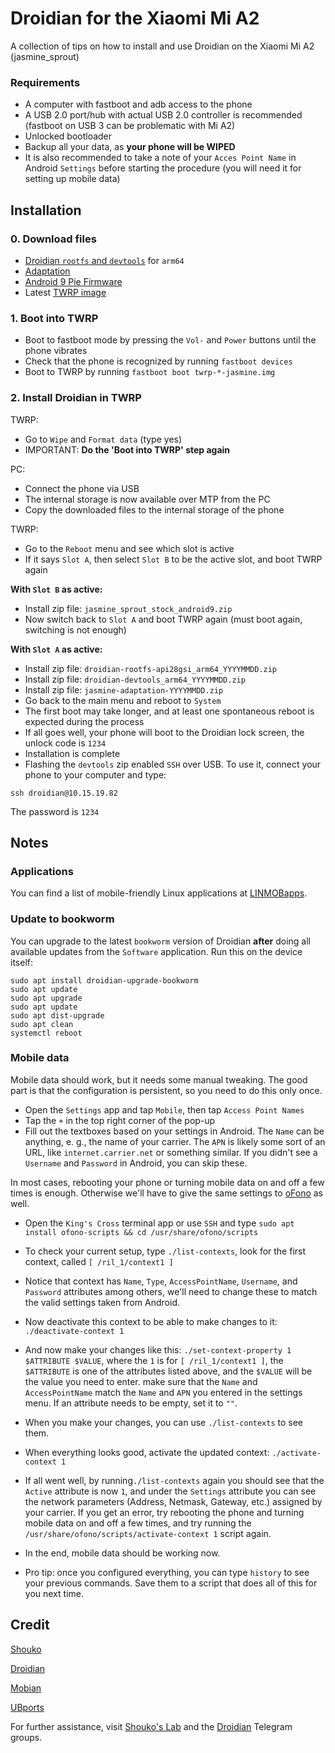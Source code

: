 # Droidian for the Xiaomi Mi A2
A collection of tips on how to install and use Droidian on the Xiaomi Mi A2 (jasmine_sprout)

### Requirements
- A computer with fastboot and adb access to the phone
- A USB 2.0 port/hub with actual USB 2.0 controller is recommended (fastboot on USB 3 can be problematic with Mi A2)
- Unlocked bootloader
- Backup all your data, as **your phone will be WIPED**
- It is also recommended to take a note of your `Acces Point Name` in Android `Settings` before starting the procedure (you will need it for setting up mobile data)

## Installation
### 0. Download files
- [Droidian `rootfs` and `devtools`](https://github.com/droidian-images/rootfs-api28gsi-all/releases) for `arm64`
- [Adaptation](https://github.com/thomashastings/droidian-recovery-adaptation-jasmine/releases)
- [Android 9 Pie Firmware](https://github.com/ubports-xiaomi-sdm660/artifacts/releases/download/v0.1/jasmine_sprout_stock_android9.zip)
- Latest [TWRP image](https://dl.twrp.me/jasmine_sprout/)

### 1. Boot into TWRP 
- Boot to fastboot mode by pressing the `Vol-` and `Power` buttons until the phone vibrates
- Check that the phone is recognized by running `fastboot devices`
- Boot to TWRP by running `fastboot boot twrp-*-jasmine.img`

### 2. Install Droidian in TWRP
TWRP:
- Go to `Wipe` and `Format data` (type yes)
- IMPORTANT: **Do the 'Boot into TWRP' step again**

PC:
- Connect the phone via USB
- The internal storage is now available over MTP from the PC
- Copy the downloaded files to the internal storage of the phone

TWRP:
- Go to the `Reboot` menu and see which slot is active
- If it says `Slot A`, then select `Slot B` to be the active slot, and boot TWRP again


**With `Slot B` as active:**
- Install zip file: `jasmine_sprout_stock_android9.zip`
- Now switch back to `Slot A` and boot TWRP again (must boot again, switching is not enough)

**With `Slot A` as active:**
- Install zip file: `droidian-rootfs-api28gsi_arm64_YYYYMMDD.zip` 
- Install zip file: `droidian-devtools_arm64_YYYYMMDD.zip`
- Install zip file: `jasmine-adaptation-YYYYMMDD.zip`
- Go back to the main menu and reboot to `System`
- The first boot may take longer, and at least one spontaneous reboot is expected during the process
- If all goes well, your phone will boot to the Droidian lock screen, the unlock code is `1234`
- Installation is complete
- Flashing the `devtools` zip enabled `SSH` over USB. To use it, connect your phone to your computer and type:
```
ssh droidian@10.15.19.82
```
The password is `1234`

## Notes
### Applications
You can find a list of mobile-friendly Linux applications at [LINMOBapps](https://linmobapps.frama.io/).

### Update to bookworm
You can upgrade to the latest `bookworm` version of Droidian **after** doing all available updates from the `Software` application. Run this on the device itself:
```
sudo apt install droidian-upgrade-bookworm
sudo apt update
sudo apt upgrade
sudo apt update
sudo apt dist-upgrade
sudo apt clean
systemctl reboot
```

### Mobile data
Mobile data should work, but it needs some manual tweaking. The good part is that the configuration is persistent, so you need to do this only once.
- Open the `Settings` app and tap `Mobile`, then tap `Access Point Names`
- Tap the `+` in the top right corner of the pop-up
- Fill out the textboxes based on your settings in Android. The `Name` can be anything, e. g., the name of your carrier. The `APN` is likely some sort of an URL, like `internet.carrier.net` or something similar. If you didn't see a `Username` and `Password` in Android, you can skip these. 

In most cases, rebooting your phone or turning mobile data on and off a few times is enough.
Otherwise we'll have to give the same settings to [oFono](https://en.wikipedia.org/wiki/OFono) as well.
- Open the `King's Cross` terminal app or use `SSH` and type `sudo apt install ofono-scripts && cd /usr/share/ofono/scripts`
- To check your current setup, type `./list-contexts`, look for the first context, called `[ /ril_1/context1 ]`
- Notice that context has `Name`, `Type`, `AccessPointName`, `Username`, and `Password` attributes among others, we'll need to change these to match the valid settings taken from Android. 
- Now deactivate this context to be able to make changes to it: `./deactivate-context 1`
- And now make your changes like this: `./set-context-property 1 $ATTRIBUTE $VALUE`, where the `1` is for `[ /ril_1/context1 ]`, the `$ATTRIBUTE` is one of the attributes listed above, and the `$VALUE` will be the value you need to enter. make sure that the `Name` and `AccessPointName` match the `Name` and `APN` you entered in the settings menu. If an attribute needs to be empty, set it to `""`.
- When you make your changes, you can use `./list-contexts` to see them.
- When everything looks good, activate the updated context: `./activate-context 1`
- If all went well, by running`./list-contexts` again you should see that the `Active` attribute is now `1`, and under the `Settings` attribute you can see the network parameters (Address, Netmask, Gateway, etc.) assigned by your carrier. If you get an error, try rebooting the phone and turning mobile data on and off a few times, and try running the `/usr/share/ofono/scripts/activate-context 1` script again.
- In the end, mobile data should be working now.

- Pro tip: once you configured everything, you can type `history` to see your previous commands. Save them to a script that does all of this for you next time.


## Credit
[Shouko](https://いらっしゃい.みんな/)

[Droidian](http://droidian.org/)

[Mobian](https://mobian-project.org/)

[UBports](https://ubuntu-touch.io/)



For further assistance, visit [Shouko's Lab](https://t.me/shoukolab) and the [Droidian](https://t.me/droidianlinux) Telegram groups.
